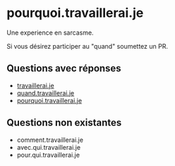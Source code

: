 # pourquoi.travaillerai.je
Une experience en sarcasme.

Si vous désirez participer au "quand" soumettez un PR.

## Questions avec réponses
- [travaillerai.je](http://travaillerai.je)
- [quand.travaillerai.je](http://quand.travaillerai.je)
- [pourquoi.travaillerai.je](http://pourquoi.travaillerai.je)

## Questions non existantes
- comment.travaillerai.je
- avec.qui.travaillerai.je
- pour.qui.travaillerai.je

